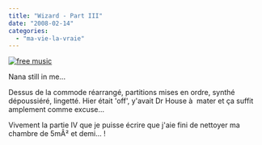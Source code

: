```yaml
---
title: "Wizard - Part III"
date: "2008-02-14"
categories: 
  - "ma-vie-la-vraie"
---
```


[![free music](images/footer.jpg "free music")](http://www.deezer.com/)

  

Nana still in me...

Dessus de la commode réarrangé, partitions mises en ordre, synthé dépoussiéré, lingetté. Hier était 'off', y'avait Dr House à  mater et ça suffit amplement comme excuse...

Vivement la partie IV que je puisse écrire que j'aie fini de nettoyer ma chambre de 5mÂ² et demi... !
